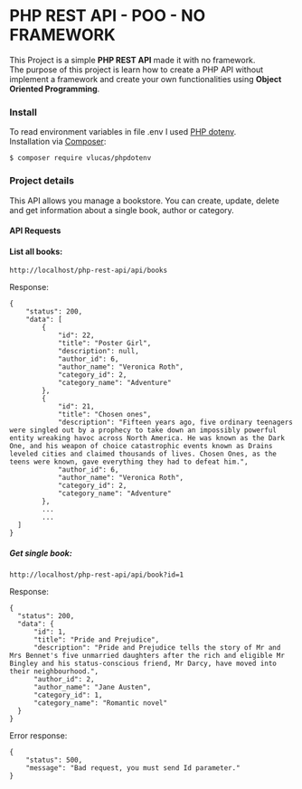 # PHP REST API - POO - NO FRAMEWORK

This Project is a simple **PHP REST API** made it with no framework.<br>
The purpose of this project is learn how to create a PHP API without implement a framework and create your own functionalities using **Object Oriented Programming**.
<br>

### Install

To read environment variables in file .env I used [PHP dotenv](https://github.com/vlucas/phpdotenv). <br> 
Installation via [Composer](https://getcomposer.org/):

```
$ composer require vlucas/phpdotenv
```

### Project details

This API allows you manage a bookstore. You can create, update, delete and get information about a single book, author or category.

#### API Requests

#### List all books:
```
http://localhost/php-rest-api/api/books
```
Response:

```
{
    "status": 200,
    "data": [
        {
            "id": 22,
            "title": "Poster Girl",
            "description": null,
            "author_id": 6,
            "author_name": "Veronica Roth",
            "category_id": 2,
            "category_name": "Adventure"
        },
        {
            "id": 21,
            "title": "Chosen ones",
            "description": "Fifteen years ago, five ordinary teenagers were singled out by a prophecy to take down an impossibly powerful entity wreaking havoc across North America. He was known as the Dark One, and his weapon of choice catastrophic events known as Drains leveled cities and claimed thousands of lives. Chosen Ones, as the teens were known, gave everything they had to defeat him.",
            "author_id": 6,
            "author_name": "Veronica Roth",
            "category_id": 2,
            "category_name": "Adventure"
        },
        ...
        ...
  ]
}
```

##### Get single book:
```
http://localhost/php-rest-api/api/book?id=1
```
Response:

```
{
  "status": 200,
  "data": {
      "id": 1,
      "title": "Pride and Prejudice",
      "description": "Pride and Prejudice tells the story of Mr and Mrs Bennet's five unmarried daughters after the rich and eligible Mr Bingley and his status-conscious friend, Mr Darcy, have moved into their neighbourhood.",
      "author_id": 2,
      "author_name": "Jane Austen",
      "category_id": 1,
      "category_name": "Romantic novel"
  }
}  
```
Error response:

```
{
    "status": 500,
    "message": "Bad request, you must send Id parameter."
}
```









